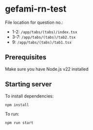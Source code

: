 # gefami-rn-test

File location for question no.:

- 1-2: `/app/tabs/(tabs)/index.tsx`
- 3-7: `/app/tabs/(tabs)/tab2.tsx`
- 9: `/app/tabs/(tabs)/tab1.tsx`

## Prerequisites

Make sure you have Node.js v22 installed

## Starting server

To install dependencies:

```bash
npm install
```

To run:

```bash
npm run start
```
